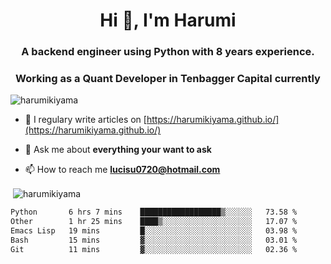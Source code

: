 <h1 align="center">Hi 👋, I'm Harumi</h1>
<h3 align="center">A backend engineer using <b>Python</b> with 8 years experience.</h3>
<h3 align="center">Working as a Quant Developer in <b>Tenbagger Capital</b> currently</h3>

<p align="left"> <img src="https://komarev.com/ghpvc/?username=harumikiyama" alt="harumikiyama" /> </p>


- 📝 I regulary write articles on [https://harumikiyama.github.io/](https://harumikiyama.github.io/)

- 💬 Ask me about **everything your want to ask**

- 📫 How to reach me **lucisu0720@hotmail.com**

<p>&nbsp;<img align="center" src="https://github-readme-stats.vercel.app/api?username=harumikiyama&show_icons=true" alt="harumikiyama" /></p>


<!--START_SECTION:waka-->

```txt
Python       6 hrs 7 mins    ██████████████████▒░░░░░░   73.58 %
Other        1 hr 25 mins    ████▒░░░░░░░░░░░░░░░░░░░░   17.07 %
Emacs Lisp   19 mins         █░░░░░░░░░░░░░░░░░░░░░░░░   03.98 %
Bash         15 mins         ▓░░░░░░░░░░░░░░░░░░░░░░░░   03.01 %
Git          11 mins         ▓░░░░░░░░░░░░░░░░░░░░░░░░   02.36 %
```

<!--END_SECTION:waka-->
